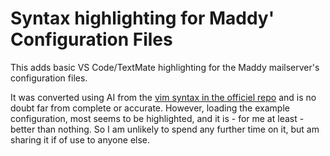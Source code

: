 # Syntax highlighting for Maddy' Configuration Files

This adds basic VS Code/TextMate highlighting for the Maddy mailserver's configuration files.

It was converted using AI from the [vim syntax in the officiel repo](https://github.com/foxcpp/maddy/blob/master/dist/vim/syntax/maddy-conf.vim) and is no doubt far from complete or accurate. However, loading the example configuration, most seems to be highlighted, and it is - for me at least - better than nothing. So I am unlikely to spend any further time on it, but am sharing it if of use to anyone else.

